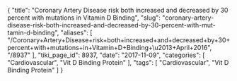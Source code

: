 {
    "title": "Coronary Artery Disease risk both increased and decreased by 30 percent with mutations in Vitamin D Binding",
    "slug": "coronary-artery-disease-risk-both-increased-and-decreased-by-30-percent-with-mut-tamin-d-binding",
    "aliases": [
        "/Coronary+Artery+Disease+risk+both+increased+and+decreased+by+30+percent+with+mutations+in+Vitamin+D+Binding+\u2013+April+2016",
        "/8937"
    ],
    "tiki_page_id": 8937,
    "date": "2017-11-09",
    "categories": [
        "Cardiovascular",
        "Vit D Binding Protein"
    ],
    "tags": [
        "Cardiovascular",
        "Vit D Binding Protein"
    ]
}